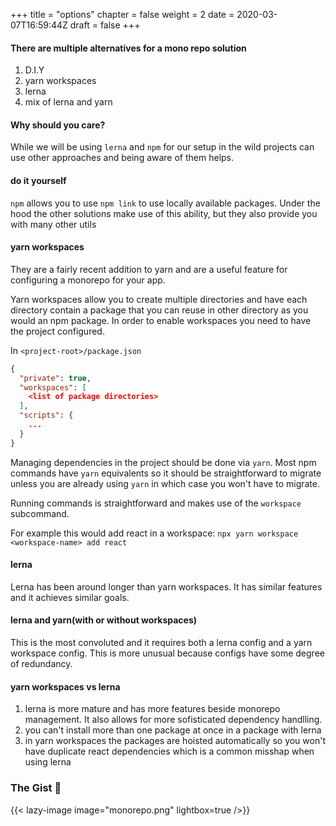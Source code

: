 +++
title = "options"
chapter = false
weight = 2
date = 2020-03-07T16:59:44Z
draft = false
+++

#### There are multiple alternatives for a mono repo solution

1) D.I.Y
2) yarn workspaces
3) lerna
4) mix of lerna and yarn

#### Why should you care?

While we will be using `lerna` and `npm` for our setup in the wild projects can
use other approaches and being aware of them helps.

#### do it yourself

`npm` allows you to use `npm link` to use locally available packages. Under the hood
the other solutions make use of this ability, but they also provide you with many other
utils

#### yarn workspaces

They are a fairly recent addition to yarn and are a useful
feature for configuring a monorepo for your app.

Yarn workspaces allow you to create multiple directories
and have each directory contain a package that you can reuse
in other directory as you would an npm package. In order to enable
workspaces you need to have the project configured.

In `<project-root>/package.json`
```json
{
  "private": true,
  "workspaces": [
    <list of package directories>
  ],
  "scripts": {
    ...
  }
}
```

Managing dependencies in the project should be done via `yarn`. Most npm
commands have `yarn` equivalents so it should be straightforward to migrate
unless you are already using `yarn` in which case you won't have to migrate.

Running commands is straightforward and makes use of the `workspace` subcommand.

For example this would add react in a workspace:
`npx yarn workspace <workspace-name> add react`

#### lerna

Lerna has been around longer than yarn workspaces. It has similar features
and it achieves similar goals.


#### lerna and yarn(with or without workspaces)

This is the most convoluted and it requires both a lerna config and a yarn workspace
config. This is more unusual because configs have some degree of redundancy.

#### yarn workspaces vs lerna
1) lerna is more mature and has more features beside monorepo management. It also allows
for more sofisticated dependency handlling.
2) you can't install more than one package at once in a package with lerna
3) in yarn workspaces the packages are hoisted automatically so you won't have duplicate
react dependencies which is a common misshap when using lerna

### The Gist 📌
{{< lazy-image image="monorepo.png" lightbox=true />}}
